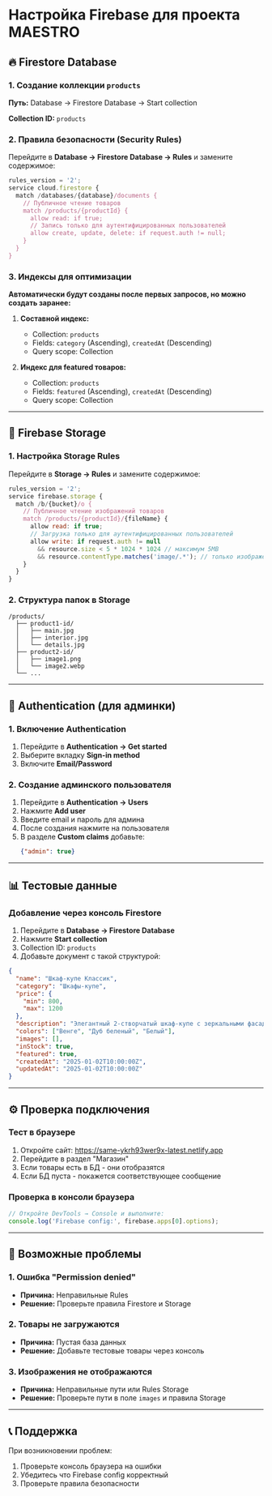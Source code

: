 # Настройка Firebase для проекта MAESTRO

## 🔥 Firestore Database

### 1. Создание коллекции `products`

**Путь:** Database → Firestore Database → Start collection

**Collection ID:** `products`

### 2. Правила безопасности (Security Rules)

Перейдите в **Database → Firestore Database → Rules** и замените содержимое:

```javascript
rules_version = '2';
service cloud.firestore {
  match /databases/{database}/documents {
    // Публичное чтение товаров
    match /products/{productId} {
      allow read: if true;
      // Запись только для аутентифицированных пользователей
      allow create, update, delete: if request.auth != null;
    }
  }
}
```

### 3. Индексы для оптимизации

**Автоматически будут созданы после первых запросов, но можно создать заранее:**

1. **Составной индекс:**
   - Collection: `products`
   - Fields: `category` (Ascending), `createdAt` (Descending)
   - Query scope: Collection

2. **Индекс для featured товаров:**
   - Collection: `products`
   - Fields: `featured` (Ascending), `createdAt` (Descending)
   - Query scope: Collection

---

## 💾 Firebase Storage

### 1. Настройка Storage Rules

Перейдите в **Storage → Rules** и замените содержимое:

```javascript
rules_version = '2';
service firebase.storage {
  match /b/{bucket}/o {
    // Публичное чтение изображений товаров
    match /products/{productId}/{fileName} {
      allow read: if true;
      // Загрузка только для аутентифицированных пользователей
      allow write: if request.auth != null
        && resource.size < 5 * 1024 * 1024 // максимум 5MB
        && resource.contentType.matches('image/.*'); // только изображения
    }
  }
}
```

### 2. Структура папок в Storage

```
/products/
  ├── product1-id/
  │   ├── main.jpg
  │   ├── interior.jpg
  │   └── details.jpg
  ├── product2-id/
  │   ├── image1.png
  │   └── image2.webp
  └── ...
```

---

## 🔐 Authentication (для админки)

### 1. Включение Authentication

1. Перейдите в **Authentication → Get started**
2. Выберите вкладку **Sign-in method**
3. Включите **Email/Password**

### 2. Создание админского пользователя

1. Перейдите в **Authentication → Users**
2. Нажмите **Add user**
3. Введите email и пароль для админа
4. После создания нажмите на пользователя
5. В разделе **Custom claims** добавьте:
   ```json
   {"admin": true}
   ```

---

## 📊 Тестовые данные

### Добавление через консоль Firestore

1. Перейдите в **Database → Firestore Database**
2. Нажмите **Start collection**
3. Collection ID: `products`
4. Добавьте документ с такой структурой:

```json
{
  "name": "Шкаф-купе Классик",
  "category": "Шкафы-купе",
  "price": {
    "min": 800,
    "max": 1200
  },
  "description": "Элегантный 2-створчатый шкаф-купе с зеркальными фасадами.",
  "colors": ["Венге", "Дуб беленый", "Белый"],
  "images": [],
  "inStock": true,
  "featured": true,
  "createdAt": "2025-01-02T10:00:00Z",
  "updatedAt": "2025-01-02T10:00:00Z"
}
```

---

## ⚙️ Проверка подключения

### Тест в браузере

1. Откройте сайт: https://same-ykrh93wer9x-latest.netlify.app
2. Перейдите в раздел "Магазин"
3. Если товары есть в БД - они отобразятся
4. Если БД пуста - покажется соответствующее сообщение

### Проверка в консоли браузера

```javascript
// Откройте DevTools → Console и выполните:
console.log('Firebase config:', firebase.apps[0].options);
```

---

## 🚨 Возможные проблемы

### 1. Ошибка "Permission denied"
- **Причина:** Неправильные Rules
- **Решение:** Проверьте правила Firestore и Storage

### 2. Товары не загружаются
- **Причина:** Пустая база данных
- **Решение:** Добавьте тестовые товары через консоль

### 3. Изображения не отображаются
- **Причина:** Неправильные пути или Rules Storage
- **Решение:** Проверьте пути в поле `images` и правила Storage

---

## 📞 Поддержка

При возникновении проблем:
1. Проверьте консоль браузера на ошибки
2. Убедитесь что Firebase config корректный
3. Проверьте правила безопасности
